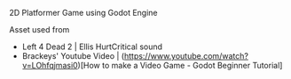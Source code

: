 2D Platformer Game using Godot Engine

Asset used from
- Left 4 Dead 2 | Ellis HurtCritical sound
- Brackeys' Youtube Video | (https://www.youtube.com/watch?v=LOhfqjmasi0)[How to make a Video Game - Godot Beginner Tutorial]
